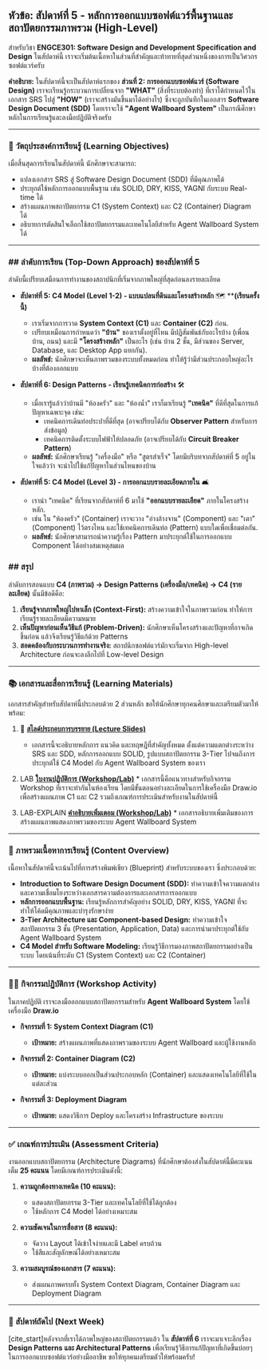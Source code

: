 ## **หัวข้อ: สัปดาห์ที่ 5 - หลักการออกแบบซอฟต์แวร์พื้นฐานและสถาปัตยกรรมภาพรวม (High-Level)**

สำหรับวิชา **ENGCE301: Software Design and Development Specification and Design** ในสัปดาห์นี้ เราจะเริ่มต้นเนื้อหาในส่วนที่สำคัญและท้าทายที่สุดส่วนหนึ่งของการเป็นวิศวกรซอฟต์แวร์ครับ

**คำอธิบาย:**
ในสัปดาห์นี้จะเป็นสัปดาห์แรกของ **ส่วนที่ 2: การออกแบบซอฟต์แวร์ (Software Design)** เราจะเรียนรู้กระบวนการเปลี่ยนจาก **"WHAT"** (สิ่งที่ระบบต้องทำ) ที่เราได้กำหนดไว้ในเอกสาร SRS ไปสู่ **"HOW"** (เราจะสร้างมันขึ้นมาได้อย่างไร) ซึ่งจะถูกบันทึกในเอกสาร **Software Design Document (SDD)** โดยเราจะใช้ **"Agent Wallboard System"** เป็นกรณีศึกษาหลักในการเรียนรู้และลงมือปฏิบัติจริงครับ

-----

### 🎯 วัตถุประสงค์การเรียนรู้ (Learning Objectives)

เมื่อสิ้นสุดการเรียนในสัปดาห์นี้ นักศึกษาจะสามารถ:

  * แปลงเอกสาร SRS สู่ Software Design Document (SDD) ที่มีคุณภาพได้
  * ประยุกต์ใช้หลักการออกแบบพื้นฐาน เช่น SOLID, DRY, KISS, YAGNI กับระบบ Real-time ได้
  * สร้างแผนภาพสถาปัตยกรรม C1 (System Context) และ C2 (Container) Diagram ได้
  * อธิบายการตัดสินใจเลือกใช้สถาปัตยกรรมและเทคโนโลยีสำหรับ Agent Wallboard System ได้

-----

### ## ลำดับการเรียน (Top-Down Approach) ของสัปดาห์ที่ 5

ลำดับนี้เปรียบเสมือนการทำงานของสถาปนิกที่เริ่มจากภาพใหญ่ที่สุดก่อนลงรายละเอียด

* **สัปดาห์ที่ 5: C4 Model (Level 1-2) - แบบแปลนที่ดินและโครงสร้างหลัก** 🗺️ ****(เรียนครั้งนี้)**
    * เราเริ่มจากการวาด **System Context (C1)** และ **Container (C2)** ก่อน.
    * เปรียบเหมือนการกำหนดว่า **"บ้าน"** ของเราตั้งอยู่ที่ไหน มีปฏิสัมพันธ์กับอะไรบ้าง (เพื่อนบ้าน, ถนน) และมี **"โครงสร้างหลัก"** เป็นอะไร (เช่น บ้าน 2 ชั้น, มีส่วนของ Server, Database, และ Desktop App แยกกัน).
    * **ผลลัพธ์:** นักศึกษาจะเห็นภาพรวมของระบบทั้งหมดก่อน ทำให้รู้ว่ามีส่วนประกอบใหญ่อะไรบ้างที่ต้องออกแบบ

* **สัปดาห์ที่ 6: Design Patterns - เรียนรู้เทคนิคการก่อสร้าง** 🛠️ 
    * เมื่อเรารู้แล้วว่าบ้านมี "ห้องครัว" และ "ห้องน้ำ" เราก็มาเรียนรู้ **"เทคนิค"** ที่ดีที่สุดในการแก้ปัญหาเฉพาะจุด เช่น:
        * เทคนิคการเดินท่อประปาที่ดีที่สุด (อาจเปรียบได้กับ **Observer Pattern** สำหรับการส่งข้อมูล)
        * เทคนิคการติดตั้งระบบไฟฟ้าให้ปลอดภัย (อาจเปรียบได้กับ **Circuit Breaker Pattern**)
    * **ผลลัพธ์:** นักศึกษาเรียนรู้ "เครื่องมือ" หรือ "สูตรสำเร็จ" โดยมีบริบทจากสัปดาห์ที่ 5 อยู่ในใจแล้วว่า จะนำไปใช้แก้ปัญหาในส่วนไหนของบ้าน

* **สัปดาห์ที่ 5: C4 Model (Level 3) -  การออกแบบรายละเอียดภายใน** 🛋️
    * เรานำ "เทคนิค" ที่เรียนจากสัปดาห์ที่ 6 มาใช้ **"ออกแบบรายละเอียด"** ภายในโครงสร้างหลัก.
    * เช่น ใน "ห้องครัว" (Container) เราจะวาง "อ่างล้างจาน" (Component) และ "เตา" (Component) ไว้ตรงไหน และใช้เทคนิคการเดินท่อ (Pattern) แบบใดเพื่อเชื่อมต่อกัน.
    * **ผลลัพธ์:** นักศึกษาสามารถนำความรู้เรื่อง Pattern มาประยุกต์ใช้ในการออกแบบ Component ได้อย่างสมเหตุสมผล

### ## สรุป

ลำดับการสอนแบบ **C4 (ภาพรวม) → Design Patterns (เครื่องมือ/เทคนิค) → C4 (รายละเอียด)** นั้นมีข้อดีคือ:

1.  **เรียนรู้จากภาพใหญ่ไปหาเล็ก (Context-First):** สร้างความเข้าใจในภาพรวมก่อน ทำให้การเรียนรู้รายละเอียดมีความหมาย
2.  **เห็นปัญหาก่อนเห็นวิธีแก้ (Problem-Driven):** นักศึกษาเห็นโครงสร้างและปัญหาที่อาจเกิดขึ้นก่อน แล้วจึงเรียนรู้วิธีแก้ด้วย Patterns
3.  **สอดคล้องกับกระบวนการทำงานจริง:** สถาปนิกซอฟต์แวร์มักจะเริ่มจาก High-level Architecture ก่อนจะลงลึกไปที่ Low-level Design

---

### 📚 เอกสารและสื่อการเรียนรู้ (Learning Materials)

เอกสารสำคัญสำหรับสัปดาห์นี้ประกอบด้วย 2 ส่วนหลัก ขอให้นักศึกษาทุกคนศึกษาและเตรียมตัวมาให้พร้อม:

1.  📄 **[สไลด์ประกอบการบรรยาย (Lecture Slides)](./week5-slides.md)**

      * เอกสารนี้จะอธิบายหลักการ แนวคิด และทฤษฎีที่สำคัญทั้งหมด ตั้งแต่ความแตกต่างระหว่าง SRS และ SDD, หลักการออกแบบ SOLID, รูปแบบสถาปัตยกรรม 3-Tier ไปจนถึงการประยุกต์ใช้ C4 Model กับ Agent Wallboard System ของเรา

2.  LAB **[ใบงานปฏิบัติการ (Workshop/Lab)](./lab.md)**
    \* เอกสารนี้คือแนวทางสำหรับกิจกรรม Workshop ที่เราจะทำกันในห้องเรียน โดยมีขั้นตอนอย่างละเอียดในการใช้เครื่องมือ Draw.io เพื่อสร้างแผนภาพ C1 และ C2 รวมถึงเกณฑ์การประเมินสำหรับงานในสัปดาห์นี้

2.  LAB-EXPLAIN **[คำอธิบายเพิ่มเตอม (Workshop/Lab)](./lab-explain.md)**
    \* เอกสารอธิบายเพิ่มเติมของการสร้างแผนภาพแสดงภาพรวมของระบบ Agent Wallboard System

-----

### 📖 ภาพรวมเนื้อหาการเรียนรู้ (Content Overview)

เนื้อหาในสัปดาห์นี้จะเน้นไปที่การสร้างพิมพ์เขียว (Blueprint) สำหรับระบบของเรา ซึ่งประกอบด้วย:

  * **Introduction to Software Design Document (SDD):** ทำความเข้าใจความแตกต่างและความเชื่อมโยงระหว่างเอกสารความต้องการและเอกสารการออกแบบ
  * **หลักการออกแบบพื้นฐาน:** เรียนรู้หลักการสำคัญอย่าง SOLID, DRY, KISS, YAGNI ที่จะทำให้โค้ดมีคุณภาพและบำรุงรักษาง่าย
  * **3-Tier Architecture และ Component-based Design:** ทำความเข้าใจสถาปัตยกรรม 3 ชั้น (Presentation, Application, Data) และการนำมาประยุกต์ใช้กับ Agent Wallboard System
  * **C4 Model สำหรับ Software Modeling:** เรียนรู้วิธีการมองภาพสถาปัตยกรรมอย่างเป็นระบบ โดยเน้นที่ระดับ C1 (System Context) และ C2 (Container)

-----

### 👨‍💻 กิจกรรมปฏิบัติการ (Workshop Activity)

ในภาคปฏิบัติ เราจะลงมือออกแบบสถาปัตยกรรมสำหรับ **Agent Wallboard System** โดยใช้เครื่องมือ **Draw.io**

  * **กิจกรรมที่ 1: System Context Diagram (C1)**

      * **เป้าหมาย:** สร้างแผนภาพที่แสดงภาพรวมของระบบ Agent Wallboard และผู้ใช้งานหลัก

  * **กิจกรรมที่ 2: Container Diagram (C2)**

      * **เป้าหมาย:** แบ่งระบบออกเป็นส่วนประกอบหลัก (Container) และแสดงเทคโนโลยีที่ใช้ในแต่ละส่วน

  * **กิจกรรมที่ 3: Deployment Diagram**

      * **เป้าหมาย:** แสดงวิธีการ Deploy และโครงสร้าง Infrastructure ของระบบ

-----

### ✅ เกณฑ์การประเมิน (Assessment Criteria)

งานออกแบบสถาปัตยกรรม (Architecture Diagrams) ที่นักศึกษาต้องส่งในสัปดาห์นี้มีคะแนนเต็ม **25 คะแนน** โดยมีเกณฑ์การประเมินดังนี้:

1.  **ความถูกต้องทางเทคนิค (10 คะแนน):**

      * แสดงสถาปัตยกรรม 3-Tier และเทคโนโลยีที่ใช้ได้ถูกต้อง
      * ใช้หลักการ C4 Model ได้อย่างเหมาะสม

2.  **ความชัดเจนในการสื่อสาร (8 คะแนน):**

      * จัดวาง Layout ได้เข้าใจง่ายและมี Label ครบถ้วน
      * ใช้สีและสัญลักษณ์ได้อย่างเหมาะสม

3.  **ความสมบูรณ์ของเอกสาร (7 คะแนน):**

      * ส่งแผนภาพครบทั้ง System Context Diagram, Container Diagram และ Deployment Diagram

-----

### 🚀 สัปดาห์ถัดไป (Next Week)

[cite\_start]หลังจากที่เราได้ภาพใหญ่ของสถาปัตยกรรมแล้ว ใน **สัปดาห์ที่ 6** เราจะมาเจาะลึกเรื่อง **Design Patterns และ Architectural Patterns** เพื่อเรียนรู้วิธีการแก้ปัญหาที่เกิดขึ้นบ่อยๆ ในการออกแบบซอฟต์แวร์อย่างมืออาชีพ ขอให้ทุกคนเตรียมตัวให้พร้อมครับ\!